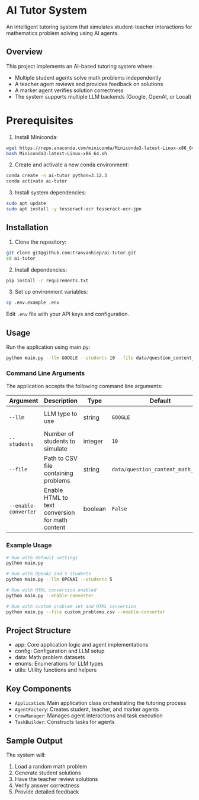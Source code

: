 # AI Tutor System

An intelligent tutoring system that simulates student-teacher interactions for mathematics problem solving using AI agents.

## Overview

This project implements an AI-based tutoring system where:
- Multiple student agents solve math problems independently
- A teacher agent reviews and provides feedback on solutions
- A marker agent verifies solution correctness
- The system supports multiple LLM backends (Google, OpenAI, or Local)

# Prerequisites

1. Install Miniconda:
```bash
wget https://repo.anaconda.com/miniconda/Miniconda3-latest-Linux-x86_64.sh
bash Miniconda3-latest-Linux-x86_64.sh
```
2. Create and activate a new conda environment:
```bash
conda create -n ai-tutor python=3.12.3
conda activate ai-tutor
```

3. Install system dependencies:
```bash
sudo apt update
sudo apt install -y tesseract-ocr tesseract-ocr-jpn
```

## Installation

1. Clone the repository:
```bash
git clone git@github.com:tranvanhiep/ai-tutor.git
cd ai-tutor
```

2. Install dependencies:
```bash
pip install -r requirements.txt
```

3. Set up environment variables:
```bash
cp .env.example .env
```

Edit `.env` file with your API keys and configuration.

## Usage

Run the application using main.py:

```bash
python main.py --llm GOOGLE --students 10 --file data/question_content_math_7.csv --enable-converter
```

### Command Line Arguments

The application accepts the following command line arguments:

| Argument | Description | Type | Default | Values |
|----------|-------------|------|---------|---------|
| `--llm` | LLM type to use | string | `GOOGLE` | `GOOGLE`, `OPENAI`, `LOCAL` |
| `--students` | Number of students to simulate | integer | `10` | Any positive integer |
| `--file` | Path to CSV file containing problems | string | `data/question_content_math_7.csv` | Valid file path |
| `--enable-converter` | Enable HTML to text conversion for math content | boolean | `False` | `True` when flag present |

### Example Usage

```bash
# Run with default settings
python main.py

# Run with OpenAI and 5 students
python main.py --llm OPENAI --students 5

# Run with HTML conversion enabled
python main.py --enable-converter

# Run with custom problem set and HTML conversion
python main.py --file custom_problems.csv --enable-converter
```

## Project Structure

- app: Core application logic and agent implementations
- config: Configuration and LLM setup
- data: Math problem datasets
- enums: Enumerations for LLM types
- utils: Utility functions and helpers

## Key Components

- `Application`: Main application class orchestrating the tutoring process
- `AgentFactory`: Creates student, teacher, and marker agents
- `CrewManager`: Manages agent interactions and task execution
- `TaskBuilder`: Constructs tasks for agents

## Sample Output

The system will:
1. Load a random math problem
2. Generate student solutions
3. Have the teacher review solutions
4. Verify answer correctness
5. Provide detailed feedback
